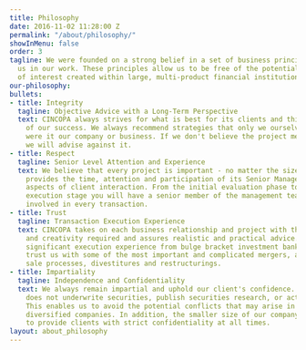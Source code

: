 ```yaml
---
title: Philosophy
date: 2016-11-02 11:28:00 Z
permalink: "/about/philosophy/"
showInMenu: false
order: 3
tagline: We were founded on a strong belief in a set of business principles that guide
  us in our work. These principles allow us to be free of the potential conflicts
  of interest created within large, multi-product financial institutions.
our-philosophy: 
bullets:
- title: Integrity
  tagline: Objective Advice with a Long-Term Perspective
  text: CINCOPA always strives for what is best for its clients and this is the root
    of our success. We always recommend strategies that only we ourselves would pursue
    were it our company or business. If we don't believe the project meets the standard
    we will advise against it.
- title: Respect
  tagline: Senior Level Attention and Experience
  text: We believe that every project is important - no matter the size. CINCOPA
    provides the time, attention and participation of its Senior Management in all
    aspects of client interaction. From the initial evaluation phase to the final
    execution stage you will have a senior member of the management team directly
    involved in every transaction.
- title: Trust
  tagline: Transaction Execution Experience
  text: CINCOPA takes on each business relationship and project with the imagination
    and creativity required and assures realistic and practical advice. We possess
    significant execution experience from bulge bracket investment banks. Companies
    trust us with some of the most important and complicated mergers, acquisitions,
    sale processes, divestitures and restructurings.
- title: Impartiality
  tagline: Independence and Confidentiality
  text: We always remain impartial and uphold our client's confidence. CINCOPA
    does not underwrite securities, publish securities research, or act as a lender.
    This enables us to avoid the potential conflicts that may arise in larger, more
    diversified companies. In addition, the smaller size of our company enables us
    to provide clients with strict confidentiality at all times.
layout: about_philosophy
---
```


